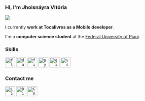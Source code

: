 ### Hi, I'm Jhoisnáyra Vitória

<img src="https://img.shields.io/static/v1?label=Overview&message=Jhoisnayra&color=D5E7F2&style=for-the-badge&logo=GitHub">

I currently **work at Tocalivros as a Mobile developer**.

I'm a **computer science student** at the [Federal University of Piauí](https://ufpi.br/).


### Skills

<code><img height="32" alt="flutter" src="https://cdn.jsdelivr.net/gh/devicons/devicon/icons/flutter/flutter-original.svg"></code>
<code><img height="32" alt="dart" src="https://cdn.jsdelivr.net/gh/devicons/devicon/icons/dart/dart-original.svg"></code>
<code><img height="32" alt="figma" src="https://cdn.jsdelivr.net/gh/devicons/devicon/icons/figma/figma-original.svg"></code>
<code><img height="32" alt="python" src="https://cdn.jsdelivr.net/gh/devicons/devicon/icons/python/python-original.svg"></code>
<code><img height="32" alt="git" src="https://cdn.jsdelivr.net/gh/devicons/devicon/icons/git/git-original.svg"></code>
<code><img height="32" alt="vscode" src="https://cdn.jsdelivr.net/gh/devicons/devicon/icons/vscode/vscode-original.svg"></code>

### Contact me

<a href='https://www.linkedin.com/in/jhoisnayra-rodrigues'><code><img height="32" alt="Linkedin" src="https://img.shields.io/badge/LinkedIn-0077B5?style=for-the-badge&logo=linkedin&logoColor=white"></code><a>
<a href='https://discordapp.com/users/961637813353345034'><code><img height="32" alt="Discord" src="https://img.shields.io/badge/Discord-7289DA?style=for-the-badge&logo=discord&logoColor=white"></code><a>
<a href='mailto:jhois.alu@gmail.com'><code><img height="32" alt="Gmail" src="https://img.shields.io/badge/Gmail-D14836?style=for-the-badge&logo=gmail&logoColor=white"></code><a>

<!--
### Github Stats
<div align="center">
  <a href="https://github.com/jhoisz">
  <img height="180em" src="https://github-readme-stats.vercel.app/api?username=jhoisz&show_icons=true&theme=github_dark&include_all_commits=true&count_private=true&bg_color=00000000&hide_border=true"/>
  <img height="180em" src="https://github-readme-stats.vercel.app/api/top-langs/?username=jhoisz&layout=compact&langs_count=7&theme=github_dark&bg_color=00000000&hide_border=true"/>
</div>

-->
